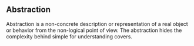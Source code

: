 ## Abstraction

Abstraction is a non-concrete description or representation of a real object or behavior from the non-logical point of view. The abstraction hides the complexity behind simple for understanding covers.
